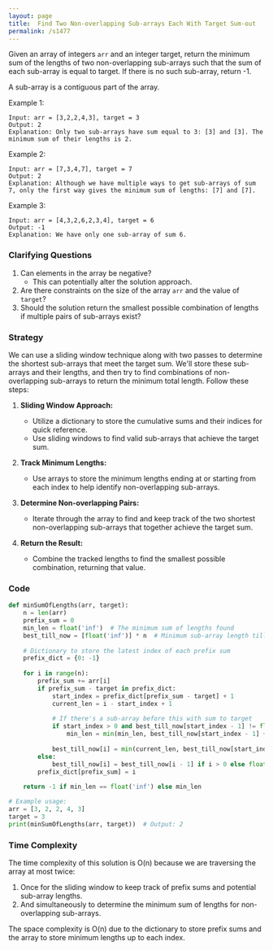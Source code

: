 ```yaml
---
layout: page
title:  Find Two Non-overlapping Sub-arrays Each With Target Sum-out
permalink: /s1477
---
```

Given an array of integers `arr` and an integer target, return the minimum sum of the lengths of two non-overlapping sub-arrays such that the sum of each sub-array is equal to target. If there is no such sub-array, return -1.

A sub-array is a contiguous part of the array.

Example 1:
```
Input: arr = [3,2,2,4,3], target = 3
Output: 2
Explanation: Only two sub-arrays have sum equal to 3: [3] and [3]. The minimum sum of their lengths is 2.
```

Example 2:
```
Input: arr = [7,3,4,7], target = 7
Output: 2
Explanation: Although we have multiple ways to get sub-arrays of sum 7, only the first way gives the minimum sum of lengths: [7] and [7].
```

Example 3:
```
Input: arr = [4,3,2,6,2,3,4], target = 6
Output: -1
Explanation: We have only one sub-array of sum 6.
```

### Clarifying Questions
1. Can elements in the array be negative? 
   - This can potentially alter the solution approach.
2. Are there constraints on the size of the array `arr` and the value of `target`?
3. Should the solution return the smallest possible combination of lengths if multiple pairs of sub-arrays exist?

### Strategy
We can use a sliding window technique along with two passes to determine the shortest sub-arrays that meet the target sum. We'll store these sub-arrays and their lengths, and then try to find combinations of non-overlapping sub-arrays to return the minimum total length. Follow these steps:

1. **Sliding Window Approach:** 
   - Utilize a dictionary to store the cumulative sums and their indices for quick reference.
   - Use sliding windows to find valid sub-arrays that achieve the target sum.

2. **Track Minimum Lengths:** 
   - Use arrays to store the minimum lengths ending at or starting from each index to help identify non-overlapping sub-arrays.

3. **Determine Non-overlapping Pairs:**
   - Iterate through the array to find and keep track of the two shortest non-overlapping sub-arrays that together achieve the target sum.

4. **Return the Result:** 
   - Combine the tracked lengths to find the smallest possible combination, returning that value.

### Code
```python
def minSumOfLengths(arr, target):
    n = len(arr)
    prefix_sum = 0
    min_len = float('inf')  # The minimum sum of lengths found
    best_till_now = [float('inf')] * n  # Minimum sub-array length till the current index
    
    # Dictionary to store the latest index of each prefix sum
    prefix_dict = {0: -1}
    
    for i in range(n):
        prefix_sum += arr[i]
        if prefix_sum - target in prefix_dict:
            start_index = prefix_dict[prefix_sum - target] + 1
            current_len = i - start_index + 1
            
            # If there's a sub-array before this with sum to target
            if start_index > 0 and best_till_now[start_index - 1] != float('inf'):
                min_len = min(min_len, best_till_now[start_index - 1] + current_len)
                
            best_till_now[i] = min(current_len, best_till_now[start_index - 1] if start_index > 0 else float('inf'))
        else:
            best_till_now[i] = best_till_now[i - 1] if i > 0 else float('inf')
        prefix_dict[prefix_sum] = i
        
    return -1 if min_len == float('inf') else min_len

# Example usage:
arr = [3, 2, 2, 4, 3]
target = 3
print(minSumOfLengths(arr, target))  # Output: 2
```

### Time Complexity
The time complexity of this solution is O(n) because we are traversing the array at most twice:
1. Once for the sliding window to keep track of prefix sums and potential sub-array lengths.
2. And simultaneously to determine the minimum sum of lengths for non-overlapping sub-arrays.

The space complexity is O(n) due to the dictionary to store prefix sums and the array to store minimum lengths up to each index.